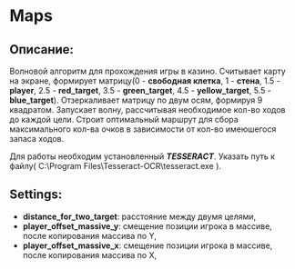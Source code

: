 # Maps

## Описание:
Волновой алгоритм для прохождения игры в казино. Считывает карту на экране, формирует матрицу(0 - **свободная клетка**, 1 - **стена**, 
1.5 - **player**, 2.5 - **red_target**, 3.5 - **green_target**, 4.5 - **yellow_target**, 5.5 - **blue_target**). Отзеркаливает матрицу по двум осям, формируя 9 квадратом.
Запускает волну, рассчитывая необходимое кол-во ходов до каждой цели. Строит оптимальный маршрут для сбора максимального кол-ва очков в зависимости от кол-во имеюшегося запаса ходов.

Для работы необходим установленный ***TESSERACT***. Указать путь к файлу( C:\\Program Files\\Tesseract-OCR\\tesseract.exe ).

## Settings:
- **distance_for_two_target**: расстояние между двумя целями,
- **player_offset_massive_y**: смещение позиции игрока в массиве, после  копирования массива по Y,
- **player_offset_massive_x**: смещение позиции игрока в массиве, после  копирования массива по X,